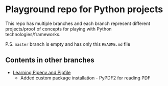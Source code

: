 # Playground repo for Python projects
This repo has multiple branches and each branch represent different projects/proof of concepts for playing with Python technologies/frameworks.

P.S. `master` branch is empty and has only this `README.md` file

## Contents in other branches
- [Learning Pipenv and Pipfile](https://github.com/TechPrimers/python-playground/tree/learn/pipenv-pipfile)
  - Added custom package installation - PyPDF2 for reading PDF
